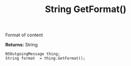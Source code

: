 ﻿---
uid: crmscript_ref_NSOutgoingMessage_GetFormat
title: String GetFormat()
intellisense: NSOutgoingMessage.GetFormat
keywords: NSOutgoingMessage, GetFormat
so.topic: reference
---

Format of content

**Returns:** String


```crmscript
NSOutgoingMessage thing;
String format  = thing.GetFormat();
```


